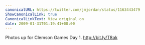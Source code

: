 ```yaml
---
canonicalURL: https://twitter.com/jmjordan/status/1163443479
ShowCanonicalLink: true
CanonicalLinkText: View original on
date: 2009-01-31T01:19:41+00:00
---
```

Photos up for Clemson Games Day 1. http://bit.ly/T8ak